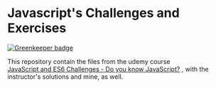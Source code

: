 # Javascript's Challenges and Exercises

[![Greenkeeper badge](https://badges.greenkeeper.io/wps13/exerciciosJS.svg)](https://greenkeeper.io/)

This repository contain the files from the udemy course  
[JavaScript and ES6 Challenges - Do you know JavaScript?](https://www.udemy.com/javascript-and-es6-challenges) , with the instructor's  solutions and mine, as well. 





